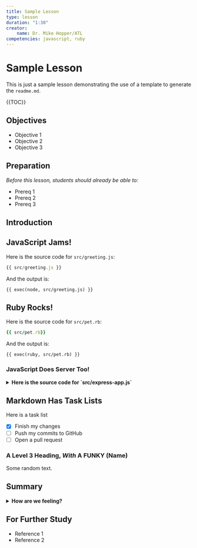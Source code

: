 ```yaml
---
title: Sample Lesson
type: lesson
duration: "1:30"
creator:
    name: Dr. Mike Hopper/ATL
competencies: javascript, ruby
---
```


# Sample Lesson

This is just a sample lesson demonstrating the use of a template to generate the `readme.md`.

{{TOC}}

## Objectives
* Objective 1
* Objective 2
* Objective 3

## Preparation
*Before this lesson, students should already be able to:*

* Prereq 1
* Prereq 2
* Prereq 3

## Introduction

## JavaScript Jams!

Here is the source code for `src/greeting.js`:

```javascript
{{ src/greeting.js }}
```

And the output is:

```
{{ exec(node, src/greeting.js) }}
```

## Ruby Rocks!

Here is the source code for `src/pet.rb`:

```ruby
{{ src/pet.rb}}
```

And the output is:

```
{{ exec(ruby, src/pet.rb) }}
```

### JavaScript Does Server Too!

<details>
  <summary><strong>Here is the source code for `src/express-app.js`</strong></summary>

```javascript
{{ src/greeting.js }}
```

</details>

## Markdown Has Task Lists

Here is a task list

- [x] Finish my changes
- [ ] Push my commits to GitHub
- [ ] Open a pull request

### A Level 3 Heading, *With* A __FUNKY__ (Name)

Some random text.

## Summary

<details>
  <summary><strong>How are we feeling?</strong></summary>
  > Feeling great, thanks for asking!
</details>

## For Further Study

* Reference 1
* Reference 2
